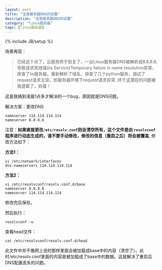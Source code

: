 ```yaml
---
layout: post
title: "注意服务器DNS的设置"
description: "注意服务器DNS的设置"
category: "linux服务器"
tags: [linux服务器]
---
```

{% include JB/setup %}

<p>场景再现：</p>

<blockquote>
  <p>已经这个点了，云服务终于恢复了，一台Linux服务器DNS被解析成8.8.8.8, 导致请求其他域(iis Service)Temporary failure in name resolution异常，排查了iis服务器，重新解析了域名，排查了几个python服务，调试了request请求无误，却服务器环境下request请求异常..终于这潜在的问题被我逮着了，妈蛋！</p>
</blockquote>

<p>这是我搞到凌晨1点多才解决的一个bug，原因就是DNS问题。</p>

<p>解决方案：更改DNS</p>

<pre><code>nameserver 114.114.114.114
nameserver 8.8.8.8 
</code></pre>

<p>注意：<strong>如果直接更改<code>/etc/resolv.conf</code>则会清空所有，这个文件是由 <code>resolvconf</code> 程序进行动态生成的，请不要手动修改，修改的信息（重启之后）将会被覆盖</strong>, 修改方法如下：</p>

<p><strong>方法1：</strong></p>

<pre><code>vi /etc/network/interfaces
dns-nameservers 114.114.114.114
</code></pre>

<p><strong>方法2：</strong></p>

<pre><code>vi /etc/resolvconf/resolv.conf.d/base
nameserver 8.8.8.8
nameserver 114.114.114.114
</code></pre>

<p>修改完后保存。</p>

<p>然后执行：</p>

<pre><code>resolvconf -u
</code></pre>

<p>查看head文件：</p>

<pre><code>cat /etc/resolvconf/resolv.conf.d/head
</code></pre>

<p>此文件中并不像网上说的那样里面会被加载成base中的内容（清空了）。此时/etc/resolv.conf里面的内容是被加载成了base中的数据。这就解决了重启后DNS配置丢失的问题。</p>
